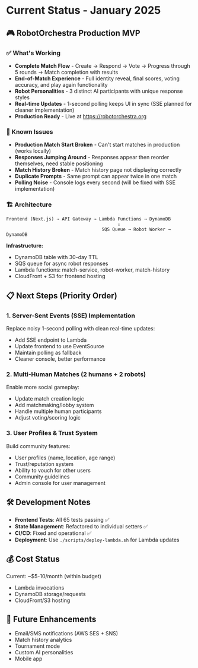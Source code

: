 # Current Status - January 2025

## 🎮 **RobotOrchestra Production MVP**

### **✅ What's Working**

- **Complete Match Flow** - Create → Respond → Vote → Progress through 5 rounds → Match completion with results
- **End-of-Match Experience** - Full identity reveal, final scores, voting accuracy, and play again functionality
- **Robot Personalities** - 3 distinct AI participants with unique response styles
- **Real-time Updates** - 1-second polling keeps UI in sync (SSE planned for cleaner implementation)
- **Production Ready** - Live at https://robotorchestra.org

### **🐛 Known Issues**

- **Production Match Start Broken** - Can't start matches in production (works locally)
- **Responses Jumping Around** - Responses appear then reorder themselves, need stable positioning
- **Match History Broken** - Match history page not displaying correctly
- **Duplicate Prompts** - Same prompt can appear twice in one match
- **Polling Noise** - Console logs every second (will be fixed with SSE implementation)

### **🏗️ Architecture**

```
Frontend (Next.js) → API Gateway → Lambda Functions → DynamoDB
                                          ↓
                                    SQS Queue → Robot Worker → DynamoDB
```

**Infrastructure:**
- DynamoDB table with 30-day TTL
- SQS queue for async robot responses
- Lambda functions: match-service, robot-worker, match-history
- CloudFront + S3 for frontend hosting

## 📋 **Next Steps (Priority Order)**

### 1. **Server-Sent Events (SSE) Implementation**
Replace noisy 1-second polling with clean real-time updates:
- Add SSE endpoint to Lambda
- Update frontend to use EventSource
- Maintain polling as fallback
- Cleaner console, better performance

### 2. **Multi-Human Matches (2 humans + 2 robots)**
Enable more social gameplay:
- Update match creation logic
- Add matchmaking/lobby system
- Handle multiple human participants
- Adjust voting/scoring logic

### 3. **User Profiles & Trust System**
Build community features:
- User profiles (name, location, age range)
- Trust/reputation system
- Ability to vouch for other users
- Community guidelines
- Admin console for user management

## 🛠️ **Development Notes**

- **Frontend Tests**: All 65 tests passing ✅
- **State Management**: Refactored to individual setters ✅
- **CI/CD**: Fixed and operational ✅
- **Deployment**: Use `./scripts/deploy-lambda.sh` for Lambda updates

## 💰 **Cost Status**

Current: ~$5-10/month (within budget)
- Lambda invocations
- DynamoDB storage/requests
- CloudFront/S3 hosting

## 🚀 **Future Enhancements**

- Email/SMS notifications (AWS SES + SNS)
- Match history analytics
- Tournament mode
- Custom AI personalities
- Mobile app